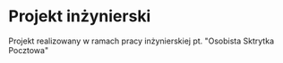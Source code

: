 # Projekt inżynierski

Projekt realizowany w ramach pracy inżynierskiej pt. "Osobista Sktrytka Pocztowa"
